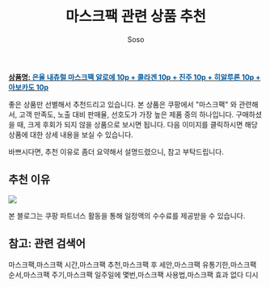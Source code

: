 ﻿---
layout: post
title:  "마스크팩 관련 상품 추천"
author: Soso
categories: [ 디지털/가전]
tags: [마스크팩,마스크팩 시간,마스크팩 추천,마스크팩 후 세안,마스크팩 유통기한,마스크팩 순서,마스크팩 주기,마스크팩 일주일에 몇번,마스크팩 사용법,마스크팩 효과 없다 디시]
image: https://ads-partners.coupang.com/image1/R9OsJJbGF_La5L-6Ry21fDjul6O9RvsJSc18Jd6-IMCZDjXlY7n79NBZzVkhVeEdNwGKky5dtrfePwVngnvScsCvExLcqsF1HBeNYvlua6vO0plG5NS6t8_f4q3RSGz-Oz2BEllyfXXGg1oiiGfGZefcRsj_wp7BTaaKLMEh0oAZMi9wqDfnRlBZmgsI3Wc6kdUdvxxiAGh7UfmCuTxlSKhH8Vk_501AZ8_RDyq9g2doziky3ROYLY19qK0K4d-fB4Of-8E5zR44R-wr_A0iAdqh4A== 
description: "쿠팡에서 마스크팩 관련 상품으로 가장 고객 선호도가 높은 제품 중 하나입니다."
---

<a href="https://link.coupang.com/re/AFFSDP?lptag=AF5673682&pageKey=205517129&itemId=605380437&vendorItemId=4586956736&traceid=V0-153-2de1947dc311e9e1&requestid=20240206144301310014451377&token=31850C%7CMIXED"><b>상품명: <font color='#01579B'>은율 내츄럴 마스크팩 알로에 10p + 콜라겐 10p + 진주 10p + 히알루론 10p + 아보카도 10p</font></b></a>

좋은 상품만 선별해서 추천드리고 있습니다.
본 상품은 쿠팡에서 "마스크팩" 와 관련해서, 고객 만족도, 노출 대비 판매율, 선호도가 가장 높은 제품 중의 하나입니다.
구매하셨을 때, 크게 후회가 되지 않을 상품으로 보시면 됩니다. 
다음 이미지를 클릭하시면 해당 상품에 대한 상세 내용을 보실 수 있습니다.

바쁘시다면, 추천 이유로 좀더 요약해서 설명드렸으니, 참고 부탁드립니다.

## 추천 이유 

<a href="https://link.coupang.com/re/AFFSDP?lptag=AF5673682&pageKey=205517129&itemId=605380437&vendorItemId=4586956736&traceid=V0-153-2de1947dc311e9e1&requestid=20240206144301310014451377&token=31850C%7CMIXED"><img src="https://thumbnail6.coupangcdn.com/thumbnails/remote/q89/image/retail/images/7722274211763041-fdb27c2b-a303-4ca0-a84d-80b20176e9ff.jpg"></a> 

본 블로그는 쿠팡 파트너스 활동을 통해 일정액의 수수료를 제공받을 수 있습니다.

## 참고: 관련 검색어    
마스크팩,마스크팩 시간,마스크팩 추천,마스크팩 후 세안,마스크팩 유통기한,마스크팩 순서,마스크팩 주기,마스크팩 일주일에 몇번,마스크팩 사용법,마스크팩 효과 없다 디시